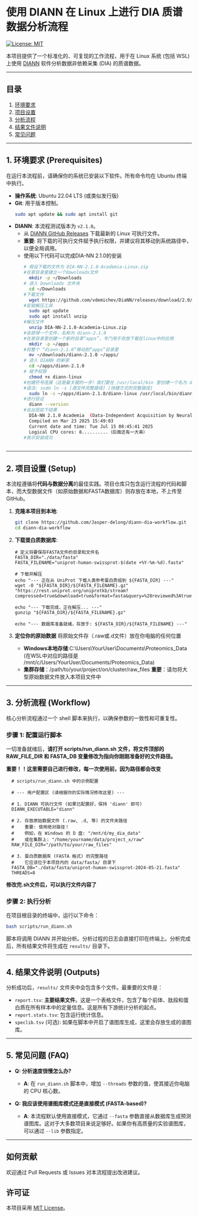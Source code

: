 # 使用 DIANN 在 Linux 上进行 DIA 质谱数据分析流程
[![License: MIT](https://img.shields.io/badge/License-MIT-yellow.svg)](https://opensource.org/licenses/MIT)

本项目提供了一个标准化的、可复现的工作流程，用于在 Linux 系统 (包括 WSL) 上使用 [DIANN](https://github.com/vdemichev/DiaNN) 软件分析数据非依赖采集 (DIA) 的质谱数据。

---

## 目录
1. [环境要求](#1-环境要求-prerequisites)
2. [项目设置](#2-项目设置-setup)
3. [分析流程](#3-分析流程-workflow)
4. [结果文件说明](#4-结果文件说明-outputs)
5. [常见问题](#5-常见问题-faq)

---

## 1. 环境要求 (Prerequisites)

在运行本流程前，请确保你的系统已安装以下软件。所有命令均在 Ubuntu 终端中执行。

*   **操作系统**: Ubuntu 22.04 LTS (或类似发行版)
*   **Git**: 用于版本控制。
    ```bash
    sudo apt update && sudo apt install git
    ```
*   **DIANN**: 本流程测试版本为 `v2.1.0`。
    *   从 [DIANN GitHub Releases](https://github.com/vdemichev/DiaNN/releases) 下载最新的 Linux 可执行文件。
    *   **重要**: 将下载的可执行文件赋予执行权限，并建议将其移动到系统路径中，以便全局调用。
    - 使用以下代码可以完成DIA-NN 2.1.0的安装
      ```bash
      # 假设下载的文件为 DIA-NN-2.1.0-Academia-Linux.zip
      #在家目录里建立一个downloads文件
        mkdir -p ~/Downloads
      # 进入 Downloads 文件夹
        cd ~/Downloads
      #下载文件
        wget https://github.com/vdemichev/DiaNN/releases/download/2.0/DIA-NN-2.1.0-Academia-Linux.zip
      #安装解压工具
        sudo apt update
        sudo apt install unzip
      #解压文件
        unzip DIA-NN-2.1.0-Academia-Linux.zip
      #会获得一个文件，名称为 diann-2.1.0
      #在家目录里创建一个新的目录“apps”，专门用于存放下载在linux中的应用
        mkdir -p ~/apps
      #将整个 “diann-2.1.0”移动到“apps”目录里
        mv ~/downloads/diann-2.1.0 ~/apps/
      # 进入 DIANN 的新家
        cd ~/apps/diann-2.1.0
      # 赋予权限
        chmod +x diann-linux
      #创建符号连接（这是最关键的一步）我们要在 /usr/local/bin 里创建一个名为 diann 的“快捷方式”，让它指向我们存放在 ~/apps/diann-2.1.0/ 里的真实程序 diann-linux。
      #语法: sudo ln -s [源文件完整路径] [快捷方式的完整路径]
        sudo ln -s ~/apps/diann-2.1.0/diann-linux /usr/local/bin/diann
      #进行验证
        diann --version
      #会出现如下结果
        DIA-NN 2.1.0 Academia  (Data-Independent Acquisition by Neural Networks)
        Compiled on Mar 23 2025 15:49:03
        Current date and time: Tue Jul 15 08:45:41 2025
        Logical CPU cores: 8..........（后面还有一大串）
      #表示安装成功
       
      ```

---

## 2. 项目设置 (Setup)
本流程遵循将**代码与数据分离**的最佳实践。项目仓库只包含运行流程的代码和脚本，而大型数据文件（如原始数据和FASTA数据库）则存放在本地，不上传至 GitHub。
1.  **克隆本项目到本地**:
    ```bash
    git clone https://github.com/Jasper-delong/diann-dia-workflow.git
    cd diann-dia-workflow
    ```

2.  **下载蛋白质数据库**:
    ```
    # 定义将要保存FASTA文件的目录和文件名
    FASTA_DIR="./data/fasta"
    FASTA_FILENAME="uniprot-human-swissprot-$(date +%Y-%m-%d).fasta"

    # 下载并解压
    echo "--- 正在从 UniProt 下载人类参考蛋白质组到 ${FASTA_DIR} ---"
    wget -O "${FASTA_DIR}/${FASTA_FILENAME}.gz" "https://rest.uniprot.org/uniprotkb/stream?compressed=true&download=true&format=fasta&query=%28reviewed%3Atrue%29+AND+%28model_organism%3A9606%29"

    echo "--- 下载完成，正在解压... ---"
    gunzip "${FASTA_DIR}/${FASTA_FILENAME}.gz"

    echo "--- 数据库准备就绪，存放于: ${FASTA_DIR}/${FASTA_FILENAME} ---"
    ```
3. **定位你的原始数据**
    将原始文件存（.raw或.d文件）放在你电脑的任何位置
    - **Windows本地存储**:C:\Users\YourUser\Documents\Proteomics_Data (在WSL中对应的路径是 /mnt/c/Users/YourUser/Documents/Proteomics_Data)
    - **集群存储**：/path/to/your/project/on/cluster/raw_files
**重要**：请勿将大型原始数据文件放入本项目文件中


---

## 3. 分析流程 (Workflow)

核心分析流程通过一个 shell 脚本来执行，以确保参数的一致性和可重复性。

### 步骤 1: 配置运行脚本
一切准备就绪后，**请打开 scripts/run_diann.sh 文件，将文件顶部的 RAW_FILE_DIR 和 FASTA_DB 变量修改为指向你刚刚准备好的文件路径。**

**重要！！这里需要自己进行修改，每一次使用前，因为路径都会改变**
  ```
    # scripts/run_diann.sh 中的示例配置

    # --- 用户配置区 (请根据你的实际情况修改这里) ---

    # 1. DIANN 可执行文件 (如果已配置好，保持 'diann' 即可)
    DIANN_EXECUTABLE="diann"

    # 2. 存放原始数据文件 (.raw, .d, 等) 的文件夹路径
    #    重要: 使用绝对路径！
    #    例如，在 Windows 的 D 盘: "/mnt/d/my_dia_data"
    #    或在集群上: "/home/yourname/data/project_x/raw"
    RAW_FILE_DIR="/path/to/your/raw_files"

    # 3. 蛋白质数据库 (FASTA 格式) 的完整路径
    #    它应该位于本项目内的 data/fasta/ 目录下
    FASTA_DB="./data/fasta/uniprot-human-swissprot-2024-05-21.fasta"
    THREADS=8
  ```
  **修改完.sh文件后，可以执行文件内容了**


### 步骤 2: 执行分析

在项目根目录的终端中，运行以下命令：
```bash
bash scripts/run_diann.sh
```
脚本将调用 DIANN 并开始分析。分析过程的日志会直接打印在终端上。分析完成后，所有结果文件将生成在 `results/` 目录下。

---

## 4. 结果文件说明 (Outputs)

分析成功后，`results/` 文件夹中会包含多个文件。最重要的文件是：

*   `report.tsv`: **主要结果文件**。这是一个表格文件，包含了每个前体、肽段和蛋白质在所有样本中的定量信息。这是所有下游统计分析的起点。
*   `report.stats.tsv`: 包含运行统计信息。
*   `speclib.tsv` (可选): 如果在脚本中开启了谱图库生成，这里会存放生成的谱图库。

---

## 5. 常见问题 (FAQ)

*   **Q: 分析速度很慢怎么办?**
    *   **A**: 在 `run_diann.sh` 脚本中，增加 `--threads` 参数的值，使其接近你电脑的 CPU 核心数。

*   **Q: 我应该使用谱图库模式还是直接模式 (FASTA-based)?**
    *   **A**: 本流程默认使用直接模式，它通过 `--fasta` 参数直接从数据库生成预测谱图库。这对于大多数项目来说足够好。如果你有高质量的实验谱图库，可以通过 `--lib` 参数指定。

---

## 如何贡献
欢迎通过 Pull Requests 或 Issues 对本流程提出改进建议。

## 许可证
本项目采用 [MIT License](LICENSE)。

